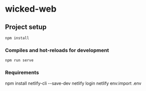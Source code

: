 # wicked-web

## Project setup
```
npm install
```

### Compiles and hot-reloads for development
```
npm run serve
```

### Requirements
npm install netlify-cli --save-dev
netlify login
netlify env:import .env